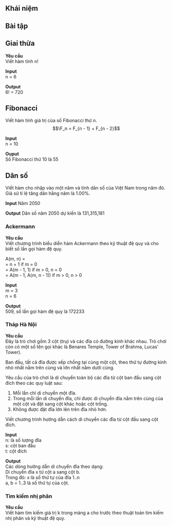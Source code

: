 ## Khái niệm  



## Bài tập  


## Giai thừa  

**Yêu cầu**  
Viết hàm tính n!  

**Input**  
n = 6  

**Output**  
6! = 720  


## Fibonacci

Viết hàm tính giá trị của số Fibonacci thứ *n*.  
$$\F_n = F_{n - 1} + F_{n - 2}$$  

**Input**  
n = 10  

**Ouput**  
Số Fibonacci thứ 10 là 55  


## Dân số  

Viết hàm cho nhập vào một năm và tính dân số của Việt Nam trong năm đó. Giả sử tỉ lệ tăng dân hằng năm là 1.00%.    

**Input**
Năm 2050  

**Output**
Dân số năm 2050 dự kiến là 131,315,181  

### Ackermann

**Yêu cầu**  
Viết chương trình biểu diễn hàm Ackermann theo kỹ thuật đệ quy và cho biết số lần gọi hàm đệ quy.  
  
A(m, n) =  
= n + 1 if m = 0  
= A(m - 1, 1) if m > 0, n = 0  
= A(m - 1, A(m, n - 1)) if m > 0, n > 0  

**Input**  
m = 3  
n = 6  

**Output**  
509, số lần gọi hàm đệ quy là 172233    


### Tháp Hà Nội

**Yêu cầu**  
Đây là trò chơi gồm 3 cột (trụ) và các đĩa có đường kính khác nhau. Trò chơi còn có một số tên gọi khác là Benares Temple, Tower of Brahma, Lucas' Tower).  

Ban đầu, tất cả đĩa được xếp chồng tại cùng một cột, theo thứ tự đường kính nhỏ nhất nằm trên cùng và lớn nhất nằm dưới cùng.  
  
Yêu cầu của trò chơi là di chuyển toàn bộ các đĩa từ cột ban đầu sang cột đích theo các quy luật sau:   

1. Mỗi lần chỉ di chuyển một đĩa.  
2. Trong mỗi lần di chuyển đĩa, chỉ được di chuyển đĩa nằm trên cùng của một cột và đặt sang cột khác hoặc cột trống.  
3. Không được đặt đĩa lớn lên trên đĩa nhỏ hơn.

Viết chương trình hướng dẫn cách di chuyển các đĩa từ cột đầu sang cột đích.  

**Input**  
n: là số lượng đĩa  
s: cột ban đầu  
t: cột đích  

**Output**  
Các dòng hướng dẫn di chuyển đĩa theo dạng:  
Di chuyển đĩa x từ cột a sang cột b.  
Trong đó: x là số thứ tự của đĩa 1..n  
            a, b = 1..3 là số thứ tự của cột.  

### Tìm kiếm nhị phân  

**Yêu cầu**  
Viết hàm tìm kiếm giá trị k trong mảng a cho trước theo thuật toán tìm kiếm nhị phân và kỹ thuật đệ quy.  





